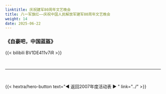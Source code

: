 ```yaml
---
linktitle: 庆祝建军80周年文艺晚会
title: 八一军旗红——庆祝中国人民解放军建军80周年文艺晚会
weight: 14
date: 2025-06-22
---
```


### 《自豪吧，中国蓝盔》

{{< bilibili BV1DE411v7iR >}}


<br>
<hr>
<br>

{{< hextra/hero-button text="◀ 返回2007年度活动表 ▶ " link="../" >}}